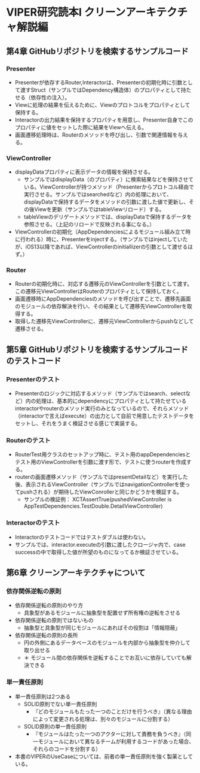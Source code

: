 # VIPER研究読本I クリーンアーキテクチャ解説編

## 第4章 GitHubリポジトリを検索するサンプルコード

### Presenter

- Presenterが依存するRouter,Interactorは、Presenterの初期化時に引数として渡すStruct（サンプルではDependency構造体）のプロパティとして持たせる（依存性の注入）。
- Viewに処理の結果を伝えるために、Viewのプロトコルをプロパティとして保持する。
- Interactorの出力結果を保持するプロパティを用意し、Presenter自身でこのプロパティに値をセットした際に結果をViewへ伝える。
- 画面遷移処理時は、Routerのメソッドを呼び出し、引数で関連情報を与える。

### ViewController

- displayDataプロパティに表示データの情報を保持させる。
  - サンプルではdisplayData（のプロパティ）に検索結果などを保持させている。ViewControllerが持つメソッド（Presenterからプロトコル経由で実行させる。サンプルではsearchedなど）内の処理において、displayDataで保持するデータをメソッドの引数に渡した値で更新し、その後Viewを更新（サンプルではtableViewリロード）する。
  - tableViewのデリゲートメソッドでは、displayDataで保持するデータを参照させる。（上記のリロードで反映される事になる。）
- ViewControllerの初期化（AppDependenciesによるモジュール組み立て時に行われる）時に、Presenterをinjectする。（サンプルではinjectしていたが、iOS13以降であれば、ViewControllerのinitiallizerの引数として渡せるはず。）

### Router

- Routerの初期化時に、対応する遷移元のViewControllerを引数として渡す。この遷移元ViewControllerはRouterのプロパティとして保持しておく。
- 画面遷移時にAppDependenciesのメソッドを呼び出すことで、遷移先画面のモジュールの依存解決を行い、その結果として遷移先ViewControllerを取得する。
- 取得した遷移先ViewControllerに、遷移元ViewControllerからpushなどして遷移させる。

## 第5章 GitHubリポジトリを検索するサンプルコードのテストコード

### Presenterのテスト

- Presenterのロジックに対応するメソッド（サンプルではsearch、selectなど）内の処理は、基本的にdependencyにプロパティとして持たせているinteractorやrouterのメソッド実行のみとなっているので、それらメソッド（interactorで言えばexecute）の出力として自前で用意したテストデータをセットし、それをうまく検証させる感じで実装する。

### Routerのテスト

- RouterTest用クラスのセットアップ時に、テスト用のappDependenciesとテスト用のViewControllerを引数に渡す形で、テストに使うrouterを作成する。
- routerの画面遷移メソッド（サンプルではpresentDetailなど）を実行した後、表示されるViewController（サンプルではnavigationControllerを使ってpushされる）が期待したViewConrollerと同じかどうかを検証する。
  - サンプルの検証例： XCTAssertTrue(pushedViewController is AppTestDependencies.TestDouble.DetailViewController)

### Interactorのテスト

- Interactorのテストコードではテストダブルは使わない。
- サンプルでは、interactor.executeの引数に渡したクロージャ内で、case successの中で取得した値が所望のものになってるか検証させている。

## 第6章 クリーンアーキテクチャについて

### 依存関係逆転の原則

- 依存関係逆転の原則のやり方
  - 具象型があるモジュールに抽象型を配置せず所有権の逆転をさせる
- 依存関係逆転の原則ではないもの
  - 抽象型と具象型が同じモジュールにあればその役割は「情報隠蔽」
- 依存関係逆転の原則の長所
  - 円の外側にあるデータベースのモジュールを内部から抽象型を仲介して取り出せる
  - ＊ モジュール間の依存関係を逆転することでお互いに依存していても解決できる

### 単一責任原則

- 単一責任原則は2つある
  - SOLID原則でない単一責任原則
    - 『どのモジュールもたった一つのことだけを行うべき』（異なる理由によって変更される処理は、別々のモジュールに分割する）
  - SOLID原則の単一責任原則
    - 『モジュールはたった一つのアクターに対して責務を負うべき』（同一モジュールにおいて異なるチームが利用するコードがあった場合、それらのコードを分割する）
- 本書のVIPERのUseCaseについては、前者の単一責任原則を強く製薬としている。
